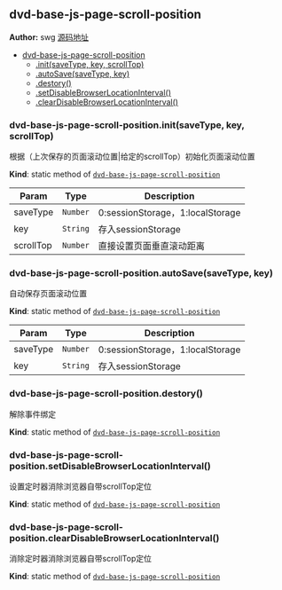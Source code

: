 ## dvd-base-js-page-scroll-position
**Author:** swg [源码地址](http://gitlab.rd.vyohui.com/FE-Base/dvd-base-js-page-scroll-position.git)  

* [dvd-base-js-page-scroll-position](#module_dvd-base-js-page-scroll-position)
    * [.init(saveType, key, scrollTop)](#module_dvd-base-js-page-scroll-position.init)
    * [.autoSave(saveType, key)](#module_dvd-base-js-page-scroll-position.autoSave)
    * [.destory()](#module_dvd-base-js-page-scroll-position.destory)
    * [.setDisableBrowserLocationInterval()](#module_dvd-base-js-page-scroll-position.setDisableBrowserLocationInterval)
    * [.clearDisableBrowserLocationInterval()](#module_dvd-base-js-page-scroll-position.clearDisableBrowserLocationInterval)

### dvd-base-js-page-scroll-position.init(saveType, key, scrollTop)
根据（上次保存的页面滚动位置|给定的scrollTop）初始化页面滚动位置

**Kind**: static method of <code>[dvd-base-js-page-scroll-position](#module_dvd-base-js-page-scroll-position)</code>  

| Param | Type | Description |
| --- | --- | --- |
| saveType | <code>Number</code> | 0:sessionStorage，1:localStorage |
| key | <code>String</code> | 存入sessionStorage|localStorage的key |
| scrollTop | <code>Number</code> | 直接设置页面垂直滚动距离 |

### dvd-base-js-page-scroll-position.autoSave(saveType, key)
自动保存页面滚动位置

**Kind**: static method of <code>[dvd-base-js-page-scroll-position](#module_dvd-base-js-page-scroll-position)</code>  

| Param | Type | Description |
| --- | --- | --- |
| saveType | <code>Number</code> | 0:sessionStorage，1:localStorage |
| key | <code>String</code> | 存入sessionStorage|localStorage的key |

### dvd-base-js-page-scroll-position.destory()
解除事件绑定

**Kind**: static method of <code>[dvd-base-js-page-scroll-position](#module_dvd-base-js-page-scroll-position)</code>  
### dvd-base-js-page-scroll-position.setDisableBrowserLocationInterval()
设置定时器消除浏览器自带scrollTop定位

**Kind**: static method of <code>[dvd-base-js-page-scroll-position](#module_dvd-base-js-page-scroll-position)</code>  
### dvd-base-js-page-scroll-position.clearDisableBrowserLocationInterval()
消除定时器消除浏览器自带scrollTop定位

**Kind**: static method of <code>[dvd-base-js-page-scroll-position](#module_dvd-base-js-page-scroll-position)</code>  
